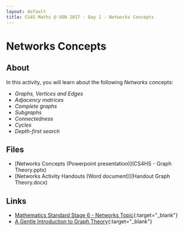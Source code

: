 ```yaml
---
layout: default
title: CS4S Maths @ UON 2017 - Day 1 - Networks Concepts
---
```


# Networks Concepts

## About

In this activity, you will learn about the following *Networks* concepts:

- *Graphs, Vertices and Edges*
- *Adjacency matrices*
- *Complete graphs*
- *Subgraphs*
- *Connectedness*
- *Cycles*
- *Depth-first search*

## Files

- [Networks Concepts (Powerpoint presentation)](CS4HS - Graph Theory.pptx)
- [Networks Activity Handouts (Word document)](Handout Graph Theory.docx)

## Links

- [Mathematics Standard Stage 6 - Networks Topic](http://syllabus.nesa.nsw.edu.au/mathematics-standard-stage6/content/1277/){:target="_blank"}
- [A Gentle Introduction to Graph Theory](https://dev.to/vaidehijoshi/a-gentle-introduction-to-graph-theory){:target="_blank"}

